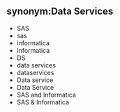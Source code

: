 ## synonym:Data Services  
- SAS
- sas
- informatica
- Informatica
- DS
- data services
- dataservices
- Data service
- Data Service
- SAS and Informatica
- SAS & Informatica